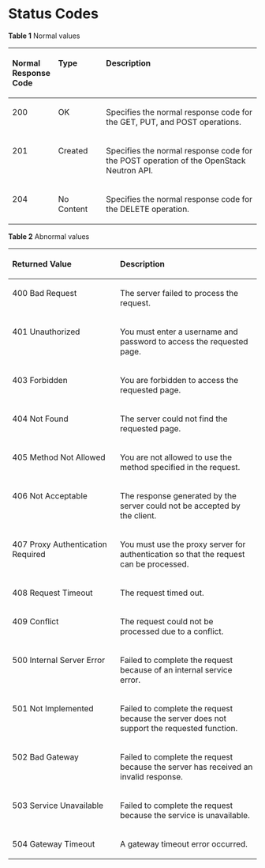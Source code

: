 # Status Codes<a name="vpc_api_0002"></a>

**Table  1**  Normal values

<a name="table4260888320514"></a>
<table><thead align="left"><tr id="row3348120820514"><th class="cellrowborder" valign="top" width="17.349999999999998%" id="mcps1.2.4.1.1"><p id="p2762331220514"><a name="p2762331220514"></a><a name="p2762331220514"></a><strong id="b842352706151047"><a name="b842352706151047"></a><a name="b842352706151047"></a>Normal Response Code</strong></p>
</th>
<th class="cellrowborder" valign="top" width="19.39%" id="mcps1.2.4.1.2"><p id="p2289577620514"><a name="p2289577620514"></a><a name="p2289577620514"></a><strong id="b842352706193653"><a name="b842352706193653"></a><a name="b842352706193653"></a>Type</strong></p>
</th>
<th class="cellrowborder" valign="top" width="63.260000000000005%" id="mcps1.2.4.1.3"><p id="p4261857720514"><a name="p4261857720514"></a><a name="p4261857720514"></a><strong id="b8423527061645"><a name="b8423527061645"></a><a name="b8423527061645"></a>Description</strong></p>
</th>
</tr>
</thead>
<tbody><tr id="row2955271420514"><td class="cellrowborder" valign="top" width="17.349999999999998%" headers="mcps1.2.4.1.1 "><p id="p4495966820514"><a name="p4495966820514"></a><a name="p4495966820514"></a>200</p>
</td>
<td class="cellrowborder" valign="top" width="19.39%" headers="mcps1.2.4.1.2 "><p id="p1785451920514"><a name="p1785451920514"></a><a name="p1785451920514"></a>OK</p>
</td>
<td class="cellrowborder" valign="top" width="63.260000000000005%" headers="mcps1.2.4.1.3 "><p id="p3692991420514"><a name="p3692991420514"></a><a name="p3692991420514"></a>Specifies the normal response code for the GET, PUT, and POST operations.</p>
</td>
</tr>
<tr id="row6393377120514"><td class="cellrowborder" valign="top" width="17.349999999999998%" headers="mcps1.2.4.1.1 "><p id="p1125294520514"><a name="p1125294520514"></a><a name="p1125294520514"></a>201</p>
</td>
<td class="cellrowborder" valign="top" width="19.39%" headers="mcps1.2.4.1.2 "><p id="p3907338920514"><a name="p3907338920514"></a><a name="p3907338920514"></a>Created</p>
</td>
<td class="cellrowborder" valign="top" width="63.260000000000005%" headers="mcps1.2.4.1.3 "><p id="p1082790820514"><a name="p1082790820514"></a><a name="p1082790820514"></a>Specifies the normal response code for the POST operation of the OpenStack Neutron API.</p>
</td>
</tr>
<tr id="row3034231420514"><td class="cellrowborder" valign="top" width="17.349999999999998%" headers="mcps1.2.4.1.1 "><p id="p4180839220514"><a name="p4180839220514"></a><a name="p4180839220514"></a>204</p>
</td>
<td class="cellrowborder" valign="top" width="19.39%" headers="mcps1.2.4.1.2 "><p id="p3103656620514"><a name="p3103656620514"></a><a name="p3103656620514"></a>No Content</p>
</td>
<td class="cellrowborder" valign="top" width="63.260000000000005%" headers="mcps1.2.4.1.3 "><p id="p3093388420514"><a name="p3093388420514"></a><a name="p3093388420514"></a>Specifies the normal response code for the DELETE operation.</p>
</td>
</tr>
</tbody>
</table>

**Table  2**  Abnormal values

<a name="table1697655195242"></a>
<table><thead align="left"><tr id="row4329637495242"><th class="cellrowborder" valign="top" width="43.419999999999995%" id="mcps1.2.3.1.1"><p id="p1734541495242"><a name="p1734541495242"></a><a name="p1734541495242"></a><strong id="b8423527069424"><a name="b8423527069424"></a><a name="b8423527069424"></a>Returned Value</strong></p>
</th>
<th class="cellrowborder" valign="top" width="56.58%" id="mcps1.2.3.1.2"><p id="p6280127495242"><a name="p6280127495242"></a><a name="p6280127495242"></a><strong id="b1261529474"><a name="b1261529474"></a><a name="b1261529474"></a>Description</strong></p>
</th>
</tr>
</thead>
<tbody><tr id="row5373842795242"><td class="cellrowborder" valign="top" width="43.419999999999995%" headers="mcps1.2.3.1.1 "><p id="p5784529695242"><a name="p5784529695242"></a><a name="p5784529695242"></a>400 Bad Request</p>
</td>
<td class="cellrowborder" valign="top" width="56.58%" headers="mcps1.2.3.1.2 "><p id="p5495737795242"><a name="p5495737795242"></a><a name="p5495737795242"></a>The server failed to process the request.</p>
</td>
</tr>
<tr id="row2485435295242"><td class="cellrowborder" valign="top" width="43.419999999999995%" headers="mcps1.2.3.1.1 "><p id="p6704552895242"><a name="p6704552895242"></a><a name="p6704552895242"></a>401 Unauthorized</p>
</td>
<td class="cellrowborder" valign="top" width="56.58%" headers="mcps1.2.3.1.2 "><p id="p6197867295242"><a name="p6197867295242"></a><a name="p6197867295242"></a>You must enter a username and password to access the requested page.</p>
</td>
</tr>
<tr id="row2093713795242"><td class="cellrowborder" valign="top" width="43.419999999999995%" headers="mcps1.2.3.1.1 "><p id="p1818656595242"><a name="p1818656595242"></a><a name="p1818656595242"></a>403 Forbidden</p>
</td>
<td class="cellrowborder" valign="top" width="56.58%" headers="mcps1.2.3.1.2 "><p id="p6382566195242"><a name="p6382566195242"></a><a name="p6382566195242"></a>You are forbidden to access the requested page.</p>
</td>
</tr>
<tr id="row3756004295242"><td class="cellrowborder" valign="top" width="43.419999999999995%" headers="mcps1.2.3.1.1 "><p id="p2246459695242"><a name="p2246459695242"></a><a name="p2246459695242"></a>404 Not Found</p>
</td>
<td class="cellrowborder" valign="top" width="56.58%" headers="mcps1.2.3.1.2 "><p id="p769301595242"><a name="p769301595242"></a><a name="p769301595242"></a>The server could not find the requested page.</p>
</td>
</tr>
<tr id="row212827395242"><td class="cellrowborder" valign="top" width="43.419999999999995%" headers="mcps1.2.3.1.1 "><p id="p3817239595242"><a name="p3817239595242"></a><a name="p3817239595242"></a>405 Method Not Allowed</p>
</td>
<td class="cellrowborder" valign="top" width="56.58%" headers="mcps1.2.3.1.2 "><p id="p495627395242"><a name="p495627395242"></a><a name="p495627395242"></a>You are not allowed to use the method specified in the request.</p>
</td>
</tr>
<tr id="row4460646595242"><td class="cellrowborder" valign="top" width="43.419999999999995%" headers="mcps1.2.3.1.1 "><p id="p5635390995242"><a name="p5635390995242"></a><a name="p5635390995242"></a>406 Not Acceptable</p>
</td>
<td class="cellrowborder" valign="top" width="56.58%" headers="mcps1.2.3.1.2 "><p id="p126394695242"><a name="p126394695242"></a><a name="p126394695242"></a>The response generated by the server could not be accepted by the client.</p>
</td>
</tr>
<tr id="row1137552095242"><td class="cellrowborder" valign="top" width="43.419999999999995%" headers="mcps1.2.3.1.1 "><p id="p4900196195242"><a name="p4900196195242"></a><a name="p4900196195242"></a>407 Proxy Authentication Required</p>
</td>
<td class="cellrowborder" valign="top" width="56.58%" headers="mcps1.2.3.1.2 "><p id="p973591095242"><a name="p973591095242"></a><a name="p973591095242"></a>You must use the proxy server for authentication so that the request can be processed.</p>
</td>
</tr>
<tr id="row2051433295242"><td class="cellrowborder" valign="top" width="43.419999999999995%" headers="mcps1.2.3.1.1 "><p id="p5104819595242"><a name="p5104819595242"></a><a name="p5104819595242"></a>408 Request Timeout</p>
</td>
<td class="cellrowborder" valign="top" width="56.58%" headers="mcps1.2.3.1.2 "><p id="p4126312295242"><a name="p4126312295242"></a><a name="p4126312295242"></a>The request timed out.</p>
</td>
</tr>
<tr id="row3582378595242"><td class="cellrowborder" valign="top" width="43.419999999999995%" headers="mcps1.2.3.1.1 "><p id="p1604544895242"><a name="p1604544895242"></a><a name="p1604544895242"></a>409 Conflict</p>
</td>
<td class="cellrowborder" valign="top" width="56.58%" headers="mcps1.2.3.1.2 "><p id="p2461290095242"><a name="p2461290095242"></a><a name="p2461290095242"></a>The request could not be processed due to a conflict.</p>
</td>
</tr>
<tr id="row2018950895242"><td class="cellrowborder" valign="top" width="43.419999999999995%" headers="mcps1.2.3.1.1 "><p id="p2473741395242"><a name="p2473741395242"></a><a name="p2473741395242"></a>500 Internal Server Error</p>
</td>
<td class="cellrowborder" valign="top" width="56.58%" headers="mcps1.2.3.1.2 "><p id="p5757343195242"><a name="p5757343195242"></a><a name="p5757343195242"></a>Failed to complete the request because of an internal service error.</p>
</td>
</tr>
<tr id="row4839883395242"><td class="cellrowborder" valign="top" width="43.419999999999995%" headers="mcps1.2.3.1.1 "><p id="p2799143995242"><a name="p2799143995242"></a><a name="p2799143995242"></a>501 Not Implemented</p>
</td>
<td class="cellrowborder" valign="top" width="56.58%" headers="mcps1.2.3.1.2 "><p id="p5271409795242"><a name="p5271409795242"></a><a name="p5271409795242"></a>Failed to complete the request because the server does not support the requested function.</p>
</td>
</tr>
<tr id="row466483295242"><td class="cellrowborder" valign="top" width="43.419999999999995%" headers="mcps1.2.3.1.1 "><p id="p4230707595242"><a name="p4230707595242"></a><a name="p4230707595242"></a>502 Bad Gateway</p>
</td>
<td class="cellrowborder" valign="top" width="56.58%" headers="mcps1.2.3.1.2 "><p id="p432108895242"><a name="p432108895242"></a><a name="p432108895242"></a>Failed to complete the request because the server has received an invalid response.</p>
</td>
</tr>
<tr id="row3888979595242"><td class="cellrowborder" valign="top" width="43.419999999999995%" headers="mcps1.2.3.1.1 "><p id="p6306567195242"><a name="p6306567195242"></a><a name="p6306567195242"></a>503 Service Unavailable</p>
</td>
<td class="cellrowborder" valign="top" width="56.58%" headers="mcps1.2.3.1.2 "><p id="p804572095242"><a name="p804572095242"></a><a name="p804572095242"></a>Failed to complete the request because the service is unavailable.</p>
</td>
</tr>
<tr id="row530261695242"><td class="cellrowborder" valign="top" width="43.419999999999995%" headers="mcps1.2.3.1.1 "><p id="p2685875895242"><a name="p2685875895242"></a><a name="p2685875895242"></a>504 Gateway Timeout</p>
</td>
<td class="cellrowborder" valign="top" width="56.58%" headers="mcps1.2.3.1.2 "><p id="p2807582995242"><a name="p2807582995242"></a><a name="p2807582995242"></a>A gateway timeout error occurred.</p>
</td>
</tr>
</tbody>
</table>


